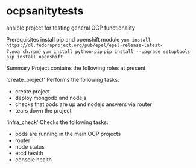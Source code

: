 # ocpsanitytests
ansible project for testing general OCP functionality

Prerequisites
install pip and openshift module
    ``yum install https://dl.fedoraproject.org/pub/epel/epel-release-latest-7.noarch.rpm)``
    ``yum install python-pip``
    ``pip install --upgrade setuptools``
    ``pip install openshift``


Summary
Project contains the following roles at present

'create_project'
Performs the following tasks:
- create project
- deploy mongodb and nodejs
- checks that pods are up and nodejs answers via router
- tears down the project

'infra_check'
Checks the following tasks:
- pods are running in the main OCP projects
- router
- node status 
- etcd health
- console health


